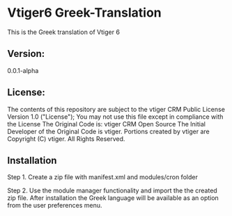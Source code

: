 Vtiger6 Greek-Translation
=========================

This is the Greek translation of Vtiger 6

Version:
--------
0.0.1-alpha

License:
--------
The contents of this repository are subject to the vtiger CRM Public License Version 1.0 ("License"); 
You may not use this file except in compliance with the License
The Original Code is:  vtiger CRM Open Source
The Initial Developer of the Original Code is vtiger.
Portions created by vtiger are Copyright (C) vtiger.
All Rights Reserved.

Installation
------------

Step 1.
Create a zip file with manifest.xml and modules/cron folder

Step 2.
Use the module manager functionality and import the the created zip file.
After installation the Greek language will be available as an option from the user preferences menu.